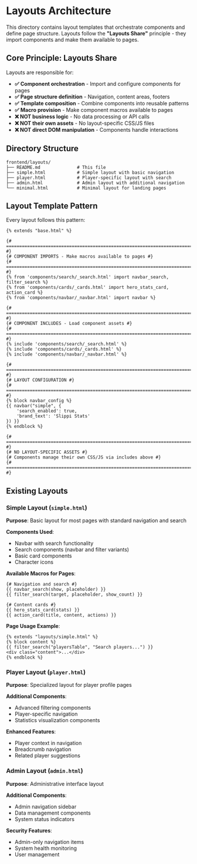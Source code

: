 # Layouts Architecture

This directory contains layout templates that orchestrate components and define page structure. Layouts follow the **"Layouts Share"** principle - they import components and make them available to pages.

## Core Principle: Layouts Share

Layouts are responsible for:
- **✅ Component orchestration** - Import and configure components for pages
- **✅ Page structure definition** - Navigation, content areas, footers
- **✅ Template composition** - Combine components into reusable patterns
- **✅ Macro provision** - Make component macros available to pages
- **❌ NOT business logic** - No data processing or API calls
- **❌ NOT their own assets** - No layout-specific CSS/JS files
- **❌ NOT direct DOM manipulation** - Components handle interactions

## Directory Structure

```
frontend/layouts/
├── README.md              # This file
├── simple.html            # Simple layout with basic navigation
├── player.html            # Player-specific layout with search
├── admin.html             # Admin layout with additional navigation
└── minimal.html           # Minimal layout for landing pages
```

## Layout Template Pattern

Every layout follows this pattern:

```jinja2
{% extends "base.html" %}

{# ============================================================================= #}
{# COMPONENT IMPORTS - Make macros available to pages #}
{# ============================================================================= #}
{% from 'components/search/_search.html' import navbar_search, filter_search %}
{% from 'components/cards/_cards.html' import hero_stats_card, action_card %}
{% from 'components/navbar/_navbar.html' import navbar %}

{# ============================================================================= #}
{# COMPONENT INCLUDES - Load component assets #}
{# ============================================================================= #}
{% include 'components/search/_search.html' %}
{% include 'components/cards/_cards.html' %}
{% include 'components/navbar/_navbar.html' %}

{# ============================================================================= #}
{# LAYOUT CONFIGURATION #}
{# ============================================================================= #}
{% block navbar_config %}
{{ navbar("simple", {
    'search_enabled': true,
    'brand_text': 'Slippi Stats'
}) }}
{% endblock %}

{# ============================================================================= #}
{# NO LAYOUT-SPECIFIC ASSETS #}
{# Components manage their own CSS/JS via includes above #}
{# ============================================================================= #}
```

## Existing Layouts

### Simple Layout (`simple.html`)
**Purpose**: Basic layout for most pages with standard navigation and search

**Components Used**:
- Navbar with search functionality
- Search components (navbar and filter variants)
- Basic card components
- Character icons

**Available Macros for Pages**:
```jinja2
{# Navigation and search #}
{{ navbar_search(show, placeholder) }}
{{ filter_search(target, placeholder, show_count) }}

{# Content cards #}
{{ hero_stats_card(stats) }}
{{ action_card(title, content, actions) }}
```

**Page Usage Example**:
```jinja2
{% extends "layouts/simple.html" %}
{% block content %}
{{ filter_search("playersTable", "Search players...") }}
<div class="content">...</div>
{% endblock %}
```

### Player Layout (`player.html`)
**Purpose**: Specialized layout for player profile pages

**Additional Components**:
- Advanced filtering components
- Player-specific navigation
- Statistics visualization components

**Enhanced Features**:
- Player context in navigation
- Breadcrumb navigation
- Related player suggestions

### Admin Layout (`admin.html`)
**Purpose**: Administrative interface layout

**Additional Components**:
- Admin navigation sidebar
- Data management components
- System status indicators

**Security Features**:
- Admin-only navigation items
- System health monitoring
- User management
